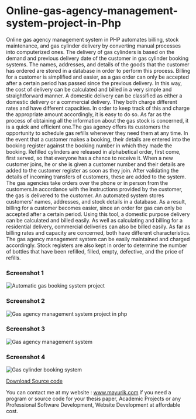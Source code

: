 # Online-gas-agency-management-system-project-in-Php
Online gas agency management system in PHP automates billing, stock maintenance, and gas cylinder delivery by converting manual processes into computerized ones. The delivery of gas cylinders is based on the demand and previous delivery date of the customer in gas cylinder booking systems. The names, addresses, and details of the goods that the customer has ordered are stored in a database in order to perform this process. Billing for a customer is simplified and easier, as a gas order can only be accepted after a certain period has passed since the previous delivery. In this way, the cost of delivery can be calculated and billed in a very simple and straightforward manner. A domestic delivery can be classified as either a domestic delivery or a commercial delivery. They both charge different rates and have different capacities. In order to keep track of this and charge the appropriate amount accordingly, it is easy to do so. As far as the process of obtaining all the information about the gas stock is concerned, it is a quick and efficient one.The gas agency offers its customers the opportunity to schedule gas refills whenever they need them at any time. In the event that a customer makes a booking, their details are entered into the booking register against the booking number in which they made the booking. Refilled cylinders are released in alphabetical order, first come, first served, so that everyone has a chance to receive it. When a new customer joins, he or she is given a customer number and their details are added to the customer register as soon as they join. After validating the details of incoming transfers of customers, these are added to the system. The gas agencies take orders over the phone or in person from the customers.In accordance with the instructions provided by the customer, the gas is delivered to the customer. An automated system stores customers' names, addresses, and stock details in a database. As a result, billing for a customer becomes easier, since an order for gas can only be accepted after a certain period. Using this tool, a domestic purpose delivery can be calculated and billed easily. As well as calculating and billing for a residential delivery, commercial deliveries can also be billed easily. As far as billing rates and capacity are concerned, both have different characteristics. The gas agency management system can be easily maintained and charged accordingly. Stock registers are also kept in order to determine the number of bottles that have been refilled, filled, empty, defective, and the price of refills.

<h3> Screenshot 1</h3>
<img src="https://www.mayurik.com/uploads/P9815/Automatic%20gas%20booking%20system%20project.jpg" alt="Automatic gas booking system project">

<h3> Screenshot 2</h3>
<img src="https://www.mayurik.com/uploads/P9815/Gas%20agency%20management%20system%20project%20in%20php.jpg" alt="Gas agency management system project in php">


<h3> Screenshot 3</h3>
<img src="https://www.mayurik.com/uploads/P9815/Gas%20agency%20management%20system.jpg" alt="Gas agency management system">


<h3> Screenshot 4</h3>
<img src="https://www.mayurik.com/uploads/P9815/Gas%20cylinder%20booking%20system.jpg" alt="Gas cylinder booking system">



<a href="https://www.mayurik.com/source-code/P9815/online-gas-agency-management-system-software-project-in-php">Download Source code</a>

You can contact me at my website : www.mayurik.com if you need a program or source code for your thesis paper, Academic Projects or any Professional Software Development, Website Development at affordable cost.
